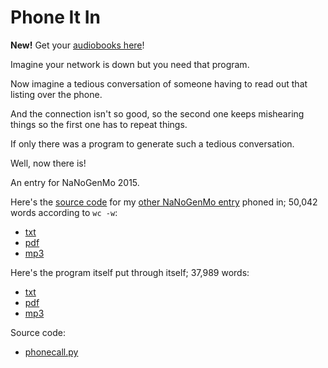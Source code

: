 # Phone It In

**New!** Get your [audiobooks here](https://hugovk.github.io/NaNoGenMo-2015/phonecall/audiobook/)!

Imagine your network is down but you need that program.

Now imagine a tedious conversation of someone having to read out that listing over the phone.

And the connection isn't so good, so the second one keeps mishearing things so the first one has to repeat things.

If only there was a program to generate such a tedious conversation.

Well, now there is!

An entry for NaNoGenMo 2015.

Here's the [source code](https://github.com/hugovk/mucletters/blob/gh-pages/mucletters.py) for my [other NaNoGenMo entry](https://github.com/hugovk/mucletters) phoned in; 50,042 words according to `wc -w`:

 * [txt](phoned-mucletters-wrapped.txt)
 * [pdf](https://hugovk.github.io/NaNoGenMo-2015/phonecall/phoned-mucletters-wrapped.pdf)
 * [mp3](https://hugovk.github.io/NaNoGenMo-2015/phonecall/audiobook/phoned-mucletters.mp3)

Here's the program itself put through itself; 37,989 words:

 * [txt](phoned-phonecall-wrapped.txt)
 * [pdf](https://hugovk.github.io/NaNoGenMo-2015/phonecall/phoned-phonecall-wrapped.pdf)
 * [mp3](https://hugovk.github.io/NaNoGenMo-2015/phonecall/audiobook/phoned-phonecall.mp3)

Source code:
 * [phonecall.py](phonecall.py)

